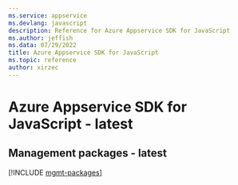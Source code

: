 ```yaml
---
ms.service: appservice
ms.devlang: javascript
description: Reference for Azure Appservice SDK for JavaScript
ms.author: jeffish
ms.data: 07/29/2022
title: Azure Appservice SDK for JavaScript
ms.topic: reference
author: xirzec
---
```

# Azure Appservice SDK for JavaScript - latest

## Management packages - latest
[!INCLUDE [mgmt-packages](appservice-mgmt-index.md)]